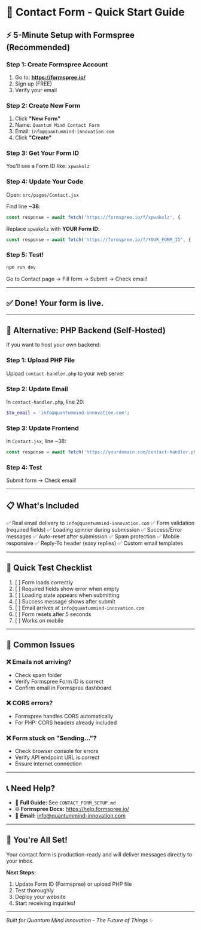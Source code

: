 # 📧 Contact Form - Quick Start Guide

## ⚡ **5-Minute Setup with Formspree (Recommended)**

### Step 1: Create Formspree Account
1. Go to: **https://formspree.io/**
2. Sign up (FREE)
3. Verify your email

### Step 2: Create New Form
1. Click **"New Form"**
2. Name: `Quantum Mind Contact Form`
3. Email: `info@quantummind-innovation.com`
4. Click **"Create"**

### Step 3: Get Your Form ID
You'll see a Form ID like: `xpwakolz`

### Step 4: Update Your Code
Open: `src/pages/Contact.jsx`

Find line **~38**:
```javascript
const response = await fetch('https://formspree.io/f/xpwakolz', {
```

Replace `xpwakolz` with **YOUR Form ID**:
```javascript
const response = await fetch('https://formspree.io/f/YOUR_FORM_ID', {
```

### Step 5: Test!
```bash
npm run dev
```
Go to Contact page → Fill form → Submit → Check email!

---

## ✅ **Done! Your form is live.**

---

## 🔄 **Alternative: PHP Backend (Self-Hosted)**

If you want to host your own backend:

### Step 1: Upload PHP File
Upload `contact-handler.php` to your web server

### Step 2: Update Email
In `contact-handler.php`, line 20:
```php
$to_email = 'info@quantummind-innovation.com';
```

### Step 3: Update Frontend
In `Contact.jsx`, line ~38:
```javascript
const response = await fetch('https://yourdomain.com/contact-handler.php', {
```

### Step 4: Test
Submit form → Check email!

---

## 📋 **What's Included**

✅ Real email delivery to `info@quantummind-innovation.com`
✅ Form validation (required fields)
✅ Loading spinner during submission
✅ Success/Error messages
✅ Auto-reset after submission
✅ Spam protection
✅ Mobile responsive
✅ Reply-To header (easy replies)
✅ Custom email templates

---

## 🧪 **Quick Test Checklist**

1. [ ] Form loads correctly
2. [ ] Required fields show error when empty
3. [ ] Loading state appears when submitting
4. [ ] Success message shows after submit
5. [ ] Email arrives at `info@quantummind-innovation.com`
6. [ ] Form resets after 5 seconds
7. [ ] Works on mobile

---

## 🐛 **Common Issues**

### ❌ Emails not arriving?
- Check spam folder
- Verify Formspree Form ID is correct
- Confirm email in Formspree dashboard

### ❌ CORS errors?
- Formspree handles CORS automatically
- For PHP: CORS headers already included

### ❌ Form stuck on "Sending..."?
- Check browser console for errors
- Verify API endpoint URL is correct
- Ensure internet connection

---

## 📞 **Need Help?**

- 📖 **Full Guide:** See `CONTACT_FORM_SETUP.md`
- 🌐 **Formspree Docs:** https://help.formspree.io/
- 📧 **Email:** info@quantummind-innovation.com

---

## 🎉 **You're All Set!**

Your contact form is production-ready and will deliver messages directly to your inbox.

**Next Steps:**
1. Update Form ID (Formspree) or upload PHP file
2. Test thoroughly
3. Deploy your website
4. Start receiving inquiries!

---

*Built for Quantum Mind Innovation - The Future of Things* ✨
